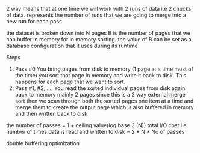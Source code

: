 2 way means that at one time we will work with 2 runs of data i.e 2 chucks of data. represents the number of runs that we are going to merge into a new run for each pass

the dataset is broken down into N pages
B is the number of pages that we can buffer in memory for in memory sorting. the value of B can be set as a database configuration that it uses during its runtime 

Steps

1. Pass #0
	You bring pages from disk to memory (1 page at a time most of the time) you sort that page in memory and write it back to disk. This happens for each page that we want to sort.
2.  Pass #1, #2, ....
	You read the sorted individual pages from disk again back to memory mainly 2 pages since this is a 2 way external merge sort then we scan through both the sorted pages one item at a time and merge them to create the output page which is also buffered in memory and then written back to disk 

the number of passes = 1 + ceiling value(log base 2 (N))
total I/O cost i.e number of times data is read and written to disk = 2 * N * No of passes

double buffering optimization


